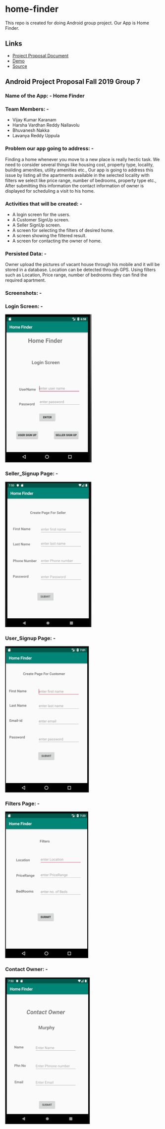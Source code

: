 # home-finder
This repo is created for doing Android group project. Our App is Home Finder.

## Links
- [Project Proposal Document](https://github.com/KaranamVijayKumar/home-finder/blob/master/Project_Proposal_Android.docx)
- [Demo](https://karanamvijaykumar.github.io/home-finder/)
- [Source](https://github.com/KaranamVijayKumar/home-finder)

## Android Project Proposal Fall 2019 Group 7

### Name of the App: - Home Finder
### Team Members: -
- Vijay Kumar Karanam
- Harsha Vardhan Reddy Nallavolu
- Bhuvanesh Nakka
- Lavanya Reddy Uppula

### Problem our app going to address: -
Finding a home whenever you move to a new place is really hectic task. We need to consider several things like housing cost, property type, locality, building amenities, utility amenities etc., Our app is going to address this issue by listing all the apartments available in the selected locality with filters we select like price range, number of bedrooms, property type etc., After submitting this information the contact information of owner is displayed for scheduling a visit to his home.

### Activities that will be created: -
- A login screen for the users.
- A Customer SignUp screen.
- A Seller SignUp screen.
- A screen for selecting the filters of desired home.
- A screen showing the filtered result.
- A screen for contacting the owner of home.

### Persisted Data: -
Owner upload the pictures of vacant house through his mobile and it will be stored in a database. Location can be detected through GPS. Using filters such as Location, Price range, number of bedrooms they can find the required apartment.

### Screenshots: -

### Login Screen: -

![Login_Image](https://github.com/KaranamVijayKumar/home-finder/blob/master/Login_Screen.PNG)

### Seller_Signup Page: -

![Seller_Signup_Image](https://github.com/KaranamVijayKumar/home-finder/blob/master/Seller_Signup.PNG)

### User_Signup Page: -

![User_Signup](https://github.com/KaranamVijayKumar/home-finder/blob/master/User_SignUp.PNG)

### Filters Page: -

![Filters](https://github.com/KaranamVijayKumar/home-finder/blob/master/Filters.PNG)

### Contact Owner: -
![Owner](https://github.com/KaranamVijayKumar/home-finder/blob/master/Owner.PNG)



